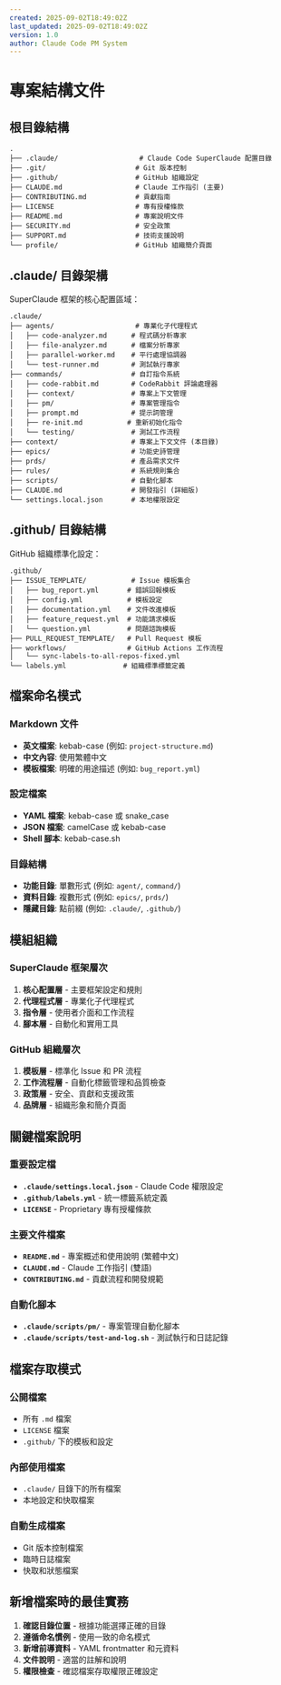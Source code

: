 ```yaml
---
created: 2025-09-02T18:49:02Z
last_updated: 2025-09-02T18:49:02Z
version: 1.0
author: Claude Code PM System
---
```


# 專案結構文件

## 根目錄結構
```
.
├── .claude/                    # Claude Code SuperClaude 配置目錄
├── .git/                      # Git 版本控制
├── .github/                   # GitHub 組織設定
├── CLAUDE.md                  # Claude 工作指引 (主要)
├── CONTRIBUTING.md            # 貢獻指南
├── LICENSE                    # 專有授權條款
├── README.md                  # 專案說明文件
├── SECURITY.md                # 安全政策
├── SUPPORT.md                 # 技術支援說明
└── profile/                   # GitHub 組織簡介頁面
```

## .claude/ 目錄架構
SuperClaude 框架的核心配置區域：

```
.claude/
├── agents/                    # 專業化子代理程式
│   ├── code-analyzer.md      # 程式碼分析專家
│   ├── file-analyzer.md      # 檔案分析專家
│   ├── parallel-worker.md    # 平行處理協調器
│   └── test-runner.md        # 測試執行專家
├── commands/                 # 自訂指令系統
│   ├── code-rabbit.md        # CodeRabbit 評論處理器
│   ├── context/              # 專案上下文管理
│   ├── pm/                   # 專案管理指令
│   ├── prompt.md             # 提示詞管理
│   ├── re-init.md           # 重新初始化指令
│   └── testing/              # 測試工作流程
├── context/                  # 專案上下文文件 (本目錄)
├── epics/                    # 功能史詩管理
├── prds/                     # 產品需求文件
├── rules/                    # 系統規則集合
├── scripts/                  # 自動化腳本
├── CLAUDE.md                 # 開發指引 (詳細版)
└── settings.local.json       # 本地權限設定
```

## .github/ 目錄結構
GitHub 組織標準化設定：

```
.github/
├── ISSUE_TEMPLATE/           # Issue 模板集合
│   ├── bug_report.yml       # 錯誤回報模板
│   ├── config.yml           # 模板設定
│   ├── documentation.yml    # 文件改進模板
│   ├── feature_request.yml  # 功能請求模板
│   └── question.yml         # 問題諮詢模板
├── PULL_REQUEST_TEMPLATE/   # Pull Request 模板
├── workflows/               # GitHub Actions 工作流程
│   └── sync-labels-to-all-repos-fixed.yml
└── labels.yml              # 組織標準標籤定義
```

## 檔案命名模式

### Markdown 文件
- **英文檔案**: kebab-case (例如: `project-structure.md`)
- **中文內容**: 使用繁體中文
- **模板檔案**: 明確的用途描述 (例如: `bug_report.yml`)

### 設定檔案
- **YAML 檔案**: kebab-case 或 snake_case
- **JSON 檔案**: camelCase 或 kebab-case
- **Shell 腳本**: kebab-case.sh

### 目錄結構
- **功能目錄**: 單數形式 (例如: `agent/`, `command/`)
- **資料目錄**: 複數形式 (例如: `epics/`, `prds/`)
- **隱藏目錄**: 點前綴 (例如: `.claude/`, `.github/`)

## 模組組織

### SuperClaude 框架層次
1. **核心配置層** - 主要框架設定和規則
2. **代理程式層** - 專業化子代理程式
3. **指令層** - 使用者介面和工作流程
4. **腳本層** - 自動化和實用工具

### GitHub 組織層次
1. **模板層** - 標準化 Issue 和 PR 流程
2. **工作流程層** - 自動化標籤管理和品質檢查
3. **政策層** - 安全、貢獻和支援政策
4. **品牌層** - 組織形象和簡介頁面

## 關鍵檔案說明

### 重要設定檔
- **`.claude/settings.local.json`** - Claude Code 權限設定
- **`.github/labels.yml`** - 統一標籤系統定義
- **`LICENSE`** - Proprietary 專有授權條款

### 主要文件檔案
- **`README.md`** - 專案概述和使用說明 (繁體中文)
- **`CLAUDE.md`** - Claude 工作指引 (雙語)
- **`CONTRIBUTING.md`** - 貢獻流程和開發規範

### 自動化腳本
- **`.claude/scripts/pm/`** - 專案管理自動化腳本
- **`.claude/scripts/test-and-log.sh`** - 測試執行和日誌記錄

## 檔案存取模式

### 公開檔案
- 所有 `.md` 檔案
- `LICENSE` 檔案
- `.github/` 下的模板和設定

### 內部使用檔案
- `.claude/` 目錄下的所有檔案
- 本地設定和快取檔案

### 自動生成檔案
- Git 版本控制檔案
- 臨時日誌檔案
- 快取和狀態檔案

## 新增檔案時的最佳實務
1. **確認目錄位置** - 根據功能選擇正確的目錄
2. **遵循命名慣例** - 使用一致的命名模式
3. **新增前導資料** - YAML frontmatter 和元資料
4. **文件說明** - 適當的註解和說明
5. **權限檢查** - 確認檔案存取權限正確設定